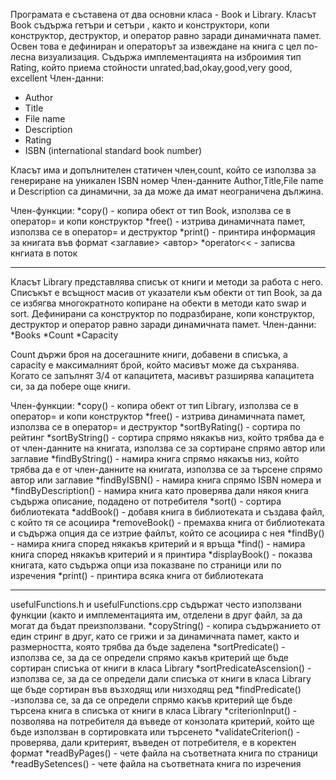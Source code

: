 Програмата е съставена от два основни класа - Book и Library.
Класът Book съдържа гетъри и сетъри , както и конструктори, копи конструктор, деструктор, и оператор равно заради динамичната памет.
Освен това е дефиниран и операторът за извеждане на книга с цел по-лесна визуализация. Съдържа имплементацията на 
изброимия тип Rating, който приема стойности unrated,bad,okay,good,very good, excellent
Член-данни:
* Author
* Title
* File name
* Description
* Rating 
* ISBN (international standard book number)

Класът има и допълнителен статичен член,count, който се използва за генериране на уникален ISBN номер
Член-данните Author,Title,File name и Description са динамични, за да може да имат неограничена дължина.

Член-функции:
*copy() - копира обект от тип Book, използва се в оператор= и копи конструктор
*free() - изтрива динамичната памет, използва се в оператор= и деструктор
*print() - принтира информация за книгата във формат <заглавие> <автор> <ISBN>
 *operator<< - записва кнгиата в поток
__________________________________________________________
Класът Library представлява списък от книги и методи за работа с него. Списъкът е всъщност масив от указатели към обекти от тип Book, за да се избягва многократното копиране на обекти в методи като swap и sort. Дефинирани са конструктор по подразбиране, копи конструктор, деструктор и оператор равно заради динамичната памет. 
Член-данни:
*Books
*Count
*Capacity

Count държи броя на досегашните книги, добавени в списъка, a capacity е максималният брой, който масивът може да съхранява. Когато се запълнят 3/4 от капацитета, масивът разширява капацитета си, за да побере още книги.

Член-функции:
 *copy() - копира обект от тип Library, използва се в оператор= и копи конструктор
 *free() - изтрива динамичната памет, използва се в оператор= и деструктор
 *sortByRating() - сортира по рейтинг
 *sortByString() - сортира спрямо някакъв низ, който трябва да е от член-данните на книгата, използва се за сортиране спрямо автор или заглавие
 *findByString() - намира книга спрямо някакъв низ, който трябва да е от член-данните на книгата, използва се за   търсене спрямо автор или заглавие
 *findByISBN() - намира книга спрямо ISBN номера и
 *findByDescription() - намира книга като проверява дали някоя книга съдържа описание, подадено от потребителя
 *sort() - сортира библиотеката
 *addBook() - добавя книга в библиотеката и създава файл, с който тя се асоциира
 *removeBook() - премахва книга от библиотеката и съдържа опция да се изтрие файлът, който се асоциира с нея
 *findBy() - намира книга според някакъв критерий и я връща
 *find() - намира книга според някакъв критерий и я принтира
 *displayBook() - показва книгата, като съдържа опци иза показване по страници или по изречения
 *print() - принтира всяка книга от библиотеката


__________________________________________________________
usefulFunctions.h и usefulFunctions.cpp съдържат често използвани функции (както и имплементацията им, отделени в друг файл, за да могат да бъдат преизползвани.
*copyString() - копира съдържанието от един стринг в друг, като се грижи и за динамичната памет, както и размерността, която трябва да бъде заделена
*sortPredicate() - използва се, за да се определи спрямо какъв критерий ще бъде сортиран списъка от книги в класа Library
*sortPredicateAscension() - използва се, за да се определи дали списъка от книги в класа Library ще бъде сортиран във възходящ или низходящ ред 
*findPredicate() -използва се, за да се определи спрямо какъв критерий ще бъде търсена книга в списъка от книги в класа Library
*criterionInput() - позволява на потребителя да въведе от конзолата критерий, който ще бъде използван в сортировката или търсенето
*validateCriterion() - проверява, дали критерият, въведен от потребителя, е в коректен формат
*readByPages() - чете файла на съответната книга по страници
*readBySetences() - чете файла на съответната книга по изречения


